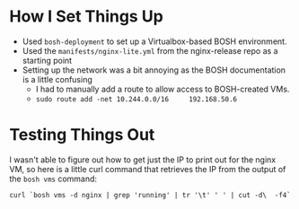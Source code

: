 # How I Set Things Up

- Used `bosh-deployment` to set up a Virtualbox-based BOSH environment.
- Used the `manifests/nginx-lite.yml` from the nginx-release repo as a starting point
- Setting up the network was a bit annoying as the BOSH documentation is a little confusing
    - I had to manually add a route to allow access to BOSH-created VMs.
    - `sudo route add -net 10.244.0.0/16     192.168.50.6`

# Testing Things Out

I wasn't able to figure out how to get just the IP to print out for the nginx VM, so here is a little curl command that retrieves the IP from the output of the `bosh vms` command:

    curl `bosh vms -d nginx | grep 'running' | tr '\t' ' ' | cut -d\  -f4`
